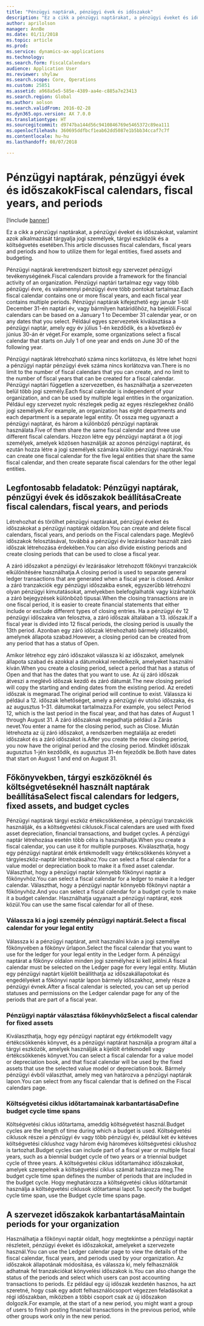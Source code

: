 ```yaml
---
title: "Pénzügyi naptárak, pénzügyi évek és időszakok"
description: "Ez a cikk a pénzügyi naptárakat, a pénzügyi éveket és időszakokat, valamint azok alkalmazását tárgyalja jogi személyek, tárgyi eszközök és a költségvetés esetében."
author: aprilolson
manager: AnnBe
ms.date: 01/11/2018
ms.topic: article
ms.prod: 
ms.service: dynamics-ax-applications
ms.technology: 
ms.search.form: FiscalCalendars
audience: Application User
ms.reviewer: shylaw
ms.search.scope: Core, Operations
ms.custom: 25851
ms.assetid: a968a5e5-585e-4389-aa4e-c885a7e23413
ms.search.region: Global
ms.author: aolson
ms.search.validFrom: 2016-02-28
ms.dyn365.ops.version: AX 7.0.0
ms.translationtype: HT
ms.sourcegitcommit: d9747ba144d56c9410846769e5465372c89ea111
ms.openlocfilehash: 360695ddfbcf1eab62dd5087e1b5bb34ccaf7c7f
ms.contentlocale: hu-hu
ms.lasthandoff: 08/07/2018

---
```


# <a name="fiscal-calendars-fiscal-years-and-periods"></a><span data-ttu-id="6974e-103">Pénzügyi naptárak, pénzügyi évek és időszakok</span><span class="sxs-lookup"><span data-stu-id="6974e-103">Fiscal calendars, fiscal years, and periods</span></span>

[!include [banner](../includes/banner.md)]

<span data-ttu-id="6974e-104">Ez a cikk a pénzügyi naptárakat, a pénzügyi éveket és időszakokat, valamint azok alkalmazását tárgyalja jogi személyek, tárgyi eszközök és a költségvetés esetében.</span><span class="sxs-lookup"><span data-stu-id="6974e-104">This article discusses fiscal calendars, fiscal years and periods and how to utilize them for legal entities, fixed assets and budgeting.</span></span>

<span data-ttu-id="6974e-105">Pénzügyi naptárak keretrendszert biztosít egy szervezet pénzügyi tevékenységének.</span><span class="sxs-lookup"><span data-stu-id="6974e-105">Fiscal calendars provide a framework for the financial activity of an organization.</span></span> <span data-ttu-id="6974e-106">Pénzügyi naptári tartalmaz egy vagy több pénzügyi évre, és valamennyi pénzügyi évre több pontokat tartalmaz.</span><span class="sxs-lookup"><span data-stu-id="6974e-106">Each fiscal calendar contains one or more fiscal years, and each fiscal year contains multiple periods.</span></span> <span data-ttu-id="6974e-107">Pénzügyi naptárak kifejezhető egy január 1-től December 31-én naptári év, vagy bármilyen határidőhöz, ha bejelöli.</span><span class="sxs-lookup"><span data-stu-id="6974e-107">Fiscal calendars can be based on a January 1 to December 31 calendar year, or on any dates that you select.</span></span> <span data-ttu-id="6974e-108">Például egyes szervezetek kiválasztása a pénzügyi naptár, amely egy év július 1-én kezdődik, és a következő év június 30-án ér véget.</span><span class="sxs-lookup"><span data-stu-id="6974e-108">For example, some organizations select a fiscal calendar that starts on July 1 of one year and ends on June 30 of the following year.</span></span> 

<span data-ttu-id="6974e-109">Pénzügyi naptárak létrehozható száma nincs korlátozva, és létre lehet hozni a pénzügyi naptár pénzügyi évek száma nincs korlátozva van.</span><span class="sxs-lookup"><span data-stu-id="6974e-109">There is no limit to the number of fiscal calendars that you can create, and no limit to the number of fiscal years that can be created for a fiscal calendar.</span></span> <span data-ttu-id="6974e-110">Pénzügyi naptári független a szervezetben, és használhatja a szervezeten belül több jogi személy.</span><span class="sxs-lookup"><span data-stu-id="6974e-110">Each fiscal calendar is independent of your organization, and can be used by multiple legal entities in the organization.</span></span> <span data-ttu-id="6974e-111">Például egy szervezet nyolc részlegek pedig az egyes részlegekhez önálló jogi személyek.</span><span class="sxs-lookup"><span data-stu-id="6974e-111">For example, an organization has eight departments and each department is a separate legal entity.</span></span> <span data-ttu-id="6974e-112">Öt ossza meg ugyanazt a pénzügyi naptárat, és három a különböző pénzügyi naptárak használata.</span><span class="sxs-lookup"><span data-stu-id="6974e-112">Five of them share the same fiscal calendar and three use different fiscal calendars.</span></span> <span data-ttu-id="6974e-113">Hozzon létre egy pénzügyi naptárat a öt jogi személyek, amelyek közösen használják az azonos pénzügyi naptárat, és ezután hozza létre a jogi személyek számára külön pénzügyi naptárak.</span><span class="sxs-lookup"><span data-stu-id="6974e-113">You can create one fiscal calendar for the five legal entities that share the same fiscal calendar, and then create separate fiscal calendars for the other legal entities.</span></span>

## <a name="create-fiscal-calendars-fiscal-years-and-periods"></a><span data-ttu-id="6974e-114">Legfontosabb feladatok: Pénzügyi naptárak, pénzügyi évek és időszakok beállítása</span><span class="sxs-lookup"><span data-stu-id="6974e-114">Create fiscal calendars, fiscal years, and periods</span></span>
<span data-ttu-id="6974e-115">Létrehozhat és törölhet pénzügyi naptárakat, pénzügyi éveket és időszakokat a pénzügyi naptárak oldalon.</span><span class="sxs-lookup"><span data-stu-id="6974e-115">You can create and delete fiscal calendars, fiscal years, and periods on the Fiscal calendars page.</span></span> <span data-ttu-id="6974e-116">Meglévő időszakok felosztásával, továbbá a pénzügyi év lezárásakor használt záró időszak létrehozása érdekében.</span><span class="sxs-lookup"><span data-stu-id="6974e-116">You can also divide existing periods and create closing periods that can be used to close a fiscal year.</span></span> 

<span data-ttu-id="6974e-117">A záró időszakot a pénzügyi év lezárásakor létrehozott főkönyvi tranzakciók elkülönítésére használhatja.</span><span class="sxs-lookup"><span data-stu-id="6974e-117">A closing period is used to separate general ledger transactions that are generated when a fiscal year is closed.</span></span> <span data-ttu-id="6974e-118">Amikor a záró tranzakciók egy pénzügyi időszakba esnek, egyszerűbb létrehozni olyan pénzügyi kimutatásokat, amelyekben belefoglalhatók vagy kizárhatók a záró bejegyzések különböző típusai.</span><span class="sxs-lookup"><span data-stu-id="6974e-118">When the closing transactions are in one fiscal period, it is easier to create financial statements that either include or exclude different types of closing entries.</span></span> <span data-ttu-id="6974e-119">Ha a pénzügyi év 12 pénzügyi időszakra van felosztva, a záró időszak általában a 13. időszak.</span><span class="sxs-lookup"><span data-stu-id="6974e-119">If a fiscal year is divided into 12 fiscal periods, the closing period is usually the 13th period.</span></span> <span data-ttu-id="6974e-120">Azonban egy záró időszak létrehozható bármely időszakból, amelynek állapota szabad.</span><span class="sxs-lookup"><span data-stu-id="6974e-120">However, a closing period can be created from any period that has a status of Open.</span></span> 

<span data-ttu-id="6974e-121">Amikor létrehoz egy záró időszakot válassza ki az időszakot, amelynek állapota szabad és azokkal a dátumokkal rendelkezik, amelyeket használni kíván.</span><span class="sxs-lookup"><span data-stu-id="6974e-121">When you create a closing period, select a period that has a status of Open and that has the dates that you want to use.</span></span> <span data-ttu-id="6974e-122">Az új záró időszak átveszi a meglévő időszak kezdő és záró dátumát.</span><span class="sxs-lookup"><span data-stu-id="6974e-122">The new closing period will copy the starting and ending dates from the existing period.</span></span> <span data-ttu-id="6974e-123">Az eredeti időszak is megmarad.</span><span class="sxs-lookup"><span data-stu-id="6974e-123">The original period will continue to exist.</span></span> <span data-ttu-id="6974e-124">Válassza ki például a 12. időszak lehetőséget, amely a pénzügyi év utolsó időszaka, és az augusztus 1–31. dátumokat tartalmazza.</span><span class="sxs-lookup"><span data-stu-id="6974e-124">For example, you select Period 12, which is the last period in the fiscal year, and that has dates of August 1 through August 31.</span></span> <span data-ttu-id="6974e-125">A záró időszaknak megadhatja például a Zárás nevet.</span><span class="sxs-lookup"><span data-stu-id="6974e-125">You enter a name for the closing period, such as Close.</span></span> <span data-ttu-id="6974e-126">Miután létrehozta az új záró időszakot, a rendszerben megtalálja az eredeti időszakot és a záró időszakot is.</span><span class="sxs-lookup"><span data-stu-id="6974e-126">After you create the new closing period, you now have the original period and the closing period.</span></span> <span data-ttu-id="6974e-127">Mindkét időszak augusztus 1-jén kezdődik, és augusztus 31-én fejeződik be.</span><span class="sxs-lookup"><span data-stu-id="6974e-127">Both have dates that start on August 1 and end on August 31.</span></span>

## <a name="select-fiscal-calendars-for-ledgers-fixed-assets-and-budget-cycles"></a><span data-ttu-id="6974e-128">Főkönyvekben, tárgyi eszközöknél és költségvetéseknél használt naptárak beállítása</span><span class="sxs-lookup"><span data-stu-id="6974e-128">Select fiscal calendars for ledgers, fixed assets, and budget cycles</span></span>
<span data-ttu-id="6974e-129">Pénzügyi naptárak tárgyi eszköz értékcsökkenése, a pénzügyi tranzakciók használják, és a költségvetési ciklusok.</span><span class="sxs-lookup"><span data-stu-id="6974e-129">Fiscal calendars are used with fixed asset depreciation, financial transactions, and budget cycles.</span></span> <span data-ttu-id="6974e-130">A pénzügyi naptár létrehozása esetén több célra is használhatja.</span><span class="sxs-lookup"><span data-stu-id="6974e-130">When you create a fiscal calendar, you can use it for multiple purposes.</span></span> <span data-ttu-id="6974e-131">Kiválaszthatja, hogy egy pénzügyi naptárat érték értékmodellt vagy értékcsökkenés könyvet a tárgyieszköz-naptár létrehozásához.</span><span class="sxs-lookup"><span data-stu-id="6974e-131">You can select a fiscal calendar for a value model or depreciation book to make it a fixed asset calendar.</span></span> <span data-ttu-id="6974e-132">Választhat, hogy a pénzügyi naptár könnyebb főkönyvi naptár a főkönyvhöz.</span><span class="sxs-lookup"><span data-stu-id="6974e-132">You can select a fiscal calendar for a ledger to make it a ledger calendar.</span></span> <span data-ttu-id="6974e-133">Választhat, hogy a pénzügyi naptár könnyebb főkönyvi naptár a főkönyvhöz.</span><span class="sxs-lookup"><span data-stu-id="6974e-133">And you can select a fiscal calendar for a budget cycle to make it a budget calendar.</span></span> <span data-ttu-id="6974e-134">Használhatja ugyanazt a pénzügyi naptárat, ezek közül.</span><span class="sxs-lookup"><span data-stu-id="6974e-134">You can use the same fiscal calendar for all of these.</span></span>

### <a name="select-a-fiscal-calendar-for-your-legal-entity"></a><span data-ttu-id="6974e-135">Válassza ki a jogi személy pénzügyi naptárát.</span><span class="sxs-lookup"><span data-stu-id="6974e-135">Select a fiscal calendar for your legal entity</span></span>

<span data-ttu-id="6974e-136">Válassza ki a pénzügyi naptárat, amit használni kíván a jogi személye főkönyvében a főkönyv űrlapon.</span><span class="sxs-lookup"><span data-stu-id="6974e-136">Select the fiscal calendar that you want to use for the ledger for your legal entity in the Ledger form.</span></span> <span data-ttu-id="6974e-137">A pénzügyi naptárat a főkönyv oldalon minden jogi személyhez ki kell jelölni.</span><span class="sxs-lookup"><span data-stu-id="6974e-137">A fiscal calendar must be selected on the Ledger page for every legal entity.</span></span> <span data-ttu-id="6974e-138">Miután egy pénzügyi naptárt kijelölt beállíthatja az időszakállapotokat és engedélyeket a főkönyvi naptár lapon bármely időszakhoz, amely része a pénzügyi évnek.</span><span class="sxs-lookup"><span data-stu-id="6974e-138">After a fiscal calendar is selected, you can set up period statuses and permissions on the Ledger calendar page for any of the periods that are part of a fiscal year.</span></span>

### <a name="select-a-fiscal-calendar-for-fixed-assets"></a><span data-ttu-id="6974e-139">Pénzügyi naptár választása főkönyvhöz</span><span class="sxs-lookup"><span data-stu-id="6974e-139">Select a fiscal calendar for fixed assets</span></span>

<span data-ttu-id="6974e-140">Kiválaszthatja, hogy egy pénzügyi naptárat egy értékmodellt vagy értékcsökkenés könyvet, és a pénzügyi naptárat használja a program által a tárgyi eszközök, amelyek használják a kijelölt értékmodell vagy értékcsökkenés könyvet.</span><span class="sxs-lookup"><span data-stu-id="6974e-140">You can select a fiscal calendar for a value model or depreciation book, and that fiscal calendar will be used by the fixed assets that use the selected value model or depreciation book.</span></span> <span data-ttu-id="6974e-141">Bármely pénzügyi évből választhat, amely meg van határozva a pénzügyi naptárak lapon.</span><span class="sxs-lookup"><span data-stu-id="6974e-141">You can select from any fiscal calendar that is defined on the Fiscal calendars page.</span></span>

### <a name="define-budget-cycle-time-spans"></a><span data-ttu-id="6974e-142">Költségvetési ciklus időtartamainak karbantartása</span><span class="sxs-lookup"><span data-stu-id="6974e-142">Define budget cycle time spans</span></span>

<span data-ttu-id="6974e-143">Költségvetési ciklus időtartama, ameddig költségvetést használ.</span><span class="sxs-lookup"><span data-stu-id="6974e-143">Budget cycles are the length of time during which a budget is used.</span></span> <span data-ttu-id="6974e-144">Költségvetési ciklusok részei a pénzügyi év vagy több pénzügyi év, például két év kétéves költségvetési ciklushoz vagy három évig hároméves költségvetési ciklushoz is tartozhat.</span><span class="sxs-lookup"><span data-stu-id="6974e-144">Budget cycles can include part of a fiscal year or multiple fiscal years, such as a biennial budget cycle of two years or a triennial budget cycle of three years.</span></span> <span data-ttu-id="6974e-145">A költségvetési ciklus időtartamához időszakokat, amelyek szerepelnek a költségvetési ciklus számát határozza meg.</span><span class="sxs-lookup"><span data-stu-id="6974e-145">The budget cycle time span defines the number of periods that are included in the budget cycle.</span></span> <span data-ttu-id="6974e-146">Hogy meghatározza a költségvetési ciklus időtartamát használja a költségvetési ciklusok időtartamai lapot.</span><span class="sxs-lookup"><span data-stu-id="6974e-146">To specify the budget cycle time span, use the Budget cycle time spans page.</span></span>

## <a name="maintain-periods-for-your-organization"></a><span data-ttu-id="6974e-147">A szervezet időszakok karbantartása</span><span class="sxs-lookup"><span data-stu-id="6974e-147">Maintain periods for your organization</span></span>
<span data-ttu-id="6974e-148">Használhatja a főkönyvi naptár oldalt, hogy megtekintse a pénzügyi naptár részleteit, pénzügyi éveket és időszakokat, amelyeket a szervezete használ.</span><span class="sxs-lookup"><span data-stu-id="6974e-148">You can use the Ledger calendar page to view the details of the fiscal calendar, fiscal years, and periods used by your organization.</span></span> <span data-ttu-id="6974e-149">Az időszakok állapotának módosítása, és válassza ki, mely felhasználók adhatnak fel tranzakciókat könyvelési időszakok is.</span><span class="sxs-lookup"><span data-stu-id="6974e-149">You can also change the status of the periods and select which users can post accounting transactions to periods.</span></span> <span data-ttu-id="6974e-150">Ez például egy új időszak kezdetén hasznos, ha azt szeretné, hogy csak egy adott felhasználócsoport végezzen feladásokat a régi időszakban, miközben a többi csoport csak az új időszakon dolgozik.</span><span class="sxs-lookup"><span data-stu-id="6974e-150">For example, at the start of a new period, you might want a group of users to finish posting financial transactions in the previous period, while other groups work only in the new period.</span></span>






